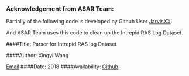 ### Acknowledgement from ASAR Team:
Partially of the following code is developed by Github User [JarvisXX](https://github.com/JarvisXX/). 

And ASAR Team uses this code to clean up the Intrepid RAS Log Dataset.

####Title: 
Parser for Intrepid RAS log Dataset
    
####Author: 
Xingyi Wang 

[Email](arvis_wxy@sjtu.edu.cn)
####Date: 
2018
####Availability: 
[Github](https://github.com/JarvisXX/Parser-N-Analyzer-for-Intrepid-RAS-log-Dataset)
